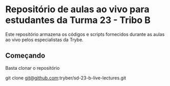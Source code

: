 # Repositório de aulas ao vivo para estudantes da Turma 23 - Tribo B

Este repositório armazena os códigos e scripts fornecidos durante as aulas ao vivo pelos especialistas da Trybe.

## Começando

Basta clonar o repositório

git clone git@github.com:tryber/sd-23-b-live-lectures.git